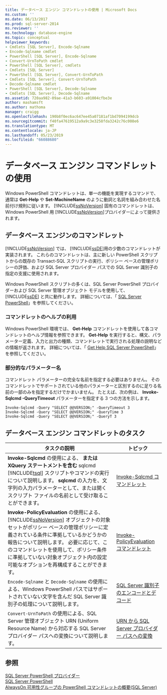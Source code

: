 ```yaml
---
title: データベース エンジン コマンドレットの使用 | Microsoft Docs
ms.custom: ''
ms.date: 06/13/2017
ms.prod: sql-server-2014
ms.reviewer: ''
ms.technology: database-engine
ms.topic: conceptual
helpviewer_keywords:
- Cmdlets [SQL Server], Encode-Sqlname
- Encode-Sqlname cmdlet
- PowerShell [SQL Server], Encode-Sqlname
- Convert-UrnToPath cmdlet
- PowerShell [SQL Server], cmdlets
- Cmdlets [SQL Server]
- PowerShell [SQL Server], Convert-UrnToPath
- Cmdlets [SQL Server], Convert-UrnToPath
- Decode-Sqlname cmdlet
- PowerShell [SQL Server], Decode-Sqlname
- Cmdlets [SQL Server], Decode-Sqlname
ms.assetid: 720aa982-09ae-41a3-b603-a91004cfbe3e
author: mashamsft
ms.author: mathoma
manager: craigg
ms.openlocfilehash: 190b8f0ec6ac647ee45a07181af1bd7094199dcb
ms.sourcegitcommit: f40fa47619512a9a9c3e3258fda3242c76c008e6
ms.translationtype: MT
ms.contentlocale: ja-JP
ms.lasthandoff: 05/23/2019
ms.locfileid: "66088680"
---
```

# <a name="use-the-database-engine-cmdlets"></a>データベース エンジン コマンドレットの使用
  Windows PowerShell コマンドレットは、単一の機能を実現するコマンドで、通常は **Get-Help** や **Set-MachineName** のように動詞と名詞を組み合わせた名前付け規則に従います。 [!INCLUDE[ssNoVersion](../includes/ssnoversion-md.md)] 固有のコマンドレットは、Windows PowerShell 用 [!INCLUDE[ssNoVersion](../includes/ssnoversion-md.md)]プロバイダーによって提供されます。  
  
## <a name="database-engine-cmdlets"></a>データベース エンジンのコマンドレット  
 [!INCLUDE[ssNoVersion](../includes/ssnoversion-md.md)] では、 [!INCLUDE[ssDE](../includes/ssde-md.md)]用の少数のコマンドレットが実装されます。 これらのコマンドレットは、主に新しい PowerShell スクリプトからの既存の Transact-SQL スクリプトの実行、ポリシー ベースの管理ポリシーの評価、および SQL Server プロバイダー パスでの SQL Server 識別子の指定の支援に使用されます。  
  
 Windows PowerShell スクリプトの多くは、SQL Server PowerShell プロバイダーおよび SQL Server 管理オブジェクト モデルを使用して、 [!INCLUDE[ssDE](../includes/ssde-md.md)] と共に動作します。 詳細については、「 [SQL Server PowerShell](../powershell/sql-server-powershell.md)」を参照してください。  
  
### <a name="get-cmdlet-help"></a>コマンドレットのヘルプの利用  
 Windows PowerShell 環境では、 **Get-Help** コマンドレットを使用して各コマンドレットのヘルプ情報を参照できます。 **Get-Help** を実行すると、構文、パラメーター定義、入力と出力の種類、コマンドレットで実行される処理の説明などの情報が返されます。 詳細については、「 [Get Help SQL Server PowerShell](../../2014/database-engine/get-help-sql-server-powershell.md)」を参照してください。  
  
### <a name="partial-parameter-names"></a>部分的なパラメーター名  
 コマンドレット パラメーターの完全な名前を指定する必要はありません。 そのコマンドレットでサポートされている他のパラメーターと区別するのに足りる名前の一部のみを指定するだけでかまいません。 たとえば、次の例は、 **Invoke-Sqlcmd -QueryTimeout** パラメーターを指定する 3 つの方法を示します。  
  
```  
Invoke-Sqlcmd -Query "SELECT @@VERSION;" -QueryTimeout 3  
Invoke-Sqlcmd -Query "SELECT @@VERSION;" -QueryTime 3  
Invoke-Sqlcmd -Query "SELECT @@VERSION;" -QueryT 3  
```  
  
## <a name="database-engine-cmdlet-tasks"></a>データベース エンジン コマンドレットのタスク  
  
|タスクの説明|トピック|  
|----------------------|-----------|  
|**Invoke-Sqlcmd** の使用による、 **または XQuery ステートメントを含む** sqlcmd [!INCLUDE[tsql](../includes/tsql-md.md)] スクリプトやコマンドの実行について説明します。 **sqlcmd** の入力を、文字列の入力パラメーターとして、または開くスクリプト ファイルの名前として受け取ることができます。|[Invoke-Sqlcmd コマンドレット](../../2014/database-engine/invoke-sqlcmd-cmdlet.md)|  
|**Invoke-PolicyEvaluation** の使用による、 [!INCLUDE[ssNoVersion](../includes/ssnoversion-md.md)] オブジェクトの対象セットがポリシー ベースの管理ポリシーに定義されている条件に準拠しているかどうかの報告について説明します。 必要に応じて、このコマンドレットを使用して、ポリシー条件に準拠していない対象オブジェクト内の設定可能なオプションを再構成することができます。|[Invoke-PolicyEvaluation コマンドレット](../../2014/database-engine/invoke-policyevaluation-cmdlet.md)|  
|`Encode-Sqlname` と `Decode-Sqlname` の使用による、Windows PowerShell パスではサポートされていない文字を含んだ SQL Server 識別子の処理について説明します。|[SQL Server 識別子のエンコードとデコード](../powershell/encode-and-decode-sql-server-identifiers.md)|  
|`Convert-UrnToPath` の使用による、SQL Server 管理オブジェクト URN (Uniform Resource Name) から対応する SQL Server プロバイダー パスへの変換について説明します。|[URN から SQL Server プロバイダー パスへの変換](../../2014/database-engine/convert-urns-to-sql-server-provider-paths.md)|  
  
## <a name="see-also"></a>参照  
 [SQL Server PowerShell プロバイダー](../powershell/sql-server-powershell-provider.md)   
 [SQL Server PowerShell](../powershell/sql-server-powershell.md)   
 [AlwaysOn 可用性グループの PowerShell コマンドレットの概要&#40;SQL Server&#41;](availability-groups/windows/overview-of-powershell-cmdlets-for-always-on-availability-groups-sql-server.md)  
  
  
